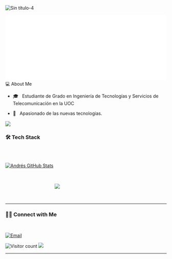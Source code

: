 ![Sin título-4](https://user-images.githubusercontent.com/92379333/138570503-b0df1760-d6ff-4115-86ce-d8be386a19aa.jpg)


<img src="https://raw.githubusercontent.com/Amarg24/Amarg24/main/saludo.svg"/>



</h3>💻 About Me </h3>


- 🎓 &nbsp; Estudiante de Grado en Ingeniería de Tecnologías y Servicios de Telecomunicación en la UOC

- 🤔 &nbsp; Apasionado de las nuevas tecnologias.






<img align='center' src="https://media.giphy.com/media/ubTm0qEprEvOo/giphy.gif" width="220">


<h3>🛠 Tech Stack</h3>










<br/><br/>

[![Andrés GitHub Stats](https://github-readme-stats.vercel.app/api?username=Amarg24&show_icons=true)](https://github.com/Amarg24)

<br/>

<br/>

<img src="https://media.giphy.com/media/3ohc15p7iNpaHSf1Li/giphy.gif" width="350" align='right'>



<br><br>



<hr>



<h3> 🤝🏻 Connect with Me </h3>

<br>



<p align="center">


<a href="mailto:amarg24@uoc.edu"><img alt="Email" src="https://img.shields.io/badge/Email-amarg24@uoc.edu-blue?style=flat-square&logo=gmail"></a>

</p>





![Visitor count](https://visitor-badge.laobi.icu/badge?page_id=Amarg24.Amarg24)   <img src="https://media.giphy.com/media/dxn6fRlTIShoeBr69N/giphy.gif" width="30">





<hr>
